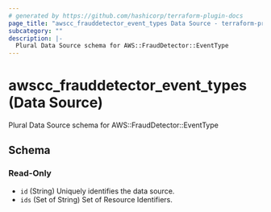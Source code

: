 ```yaml
---
# generated by https://github.com/hashicorp/terraform-plugin-docs
page_title: "awscc_frauddetector_event_types Data Source - terraform-provider-awscc"
subcategory: ""
description: |-
  Plural Data Source schema for AWS::FraudDetector::EventType
---
```


# awscc_frauddetector_event_types (Data Source)

Plural Data Source schema for AWS::FraudDetector::EventType



<!-- schema generated by tfplugindocs -->
## Schema

### Read-Only

- `id` (String) Uniquely identifies the data source.
- `ids` (Set of String) Set of Resource Identifiers.

